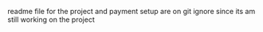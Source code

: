 readme file for the project and payment setup are on git ignore since its am still working on the project
